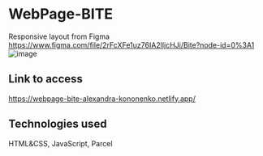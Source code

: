 ﻿# WebPage-BITE

Responsive layout from Figma https://www.figma.com/file/2rFcXFe1uz76IA2lIjcHJi/Bite?node-id=0%3A1
![image](https://user-images.githubusercontent.com/92441983/172070727-468886d5-d69e-42bb-a971-dd0a7a4f09fc.png)


## Link to access


https://webpage-bite-alexandra-kononenko.netlify.app/

## Technologies used

HTML&CSS, JavaScript, Parcel
